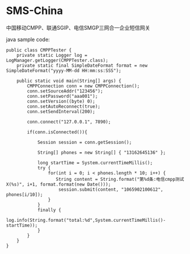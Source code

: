 SMS-China
=========

中国移动CMPP、联通SGIP、电信SMGP三网合一企业短信网关

java sample code:


    public class CMPPTester {
        private static Logger log = LogManager.getLogger(CMPPTester.class);
        private static final SimpleDateFormat format = new SimpleDateFormat("yyyy-MM-dd HH:mm:ss:SSS");

        public static void main(String[] args) {
            CMPPConnection conn = new CMPPConnection();
            conn.setSourceAddr("123456");
            conn.setPassword("aaa001");
            conn.setVersion((byte) 0);
            conn.setAutoReconnect(true);
            conn.setSendInterval(200);

            conn.connect("127.0.0.1", 7890);

            if(conn.isConnected()){

                Session session = conn.getSession();

                String[] phones = new String[] { "13162645136" };

                long startTime = System.currentTimeMillis();
                try {
                    for(int i = 0; i < phones.length * 10; i++) {
                       String content = String.format("第%d条:电信cmpp测试X(%s)", i+1, format.format(new Date()));
                        session.submit(content, "1065902100612", phones[i/10]);
                    }
                }
                finally {
                    log.info(String.format("total:%d",System.currentTimeMillis()-startTime));
                }
            }
        }
    }

